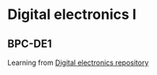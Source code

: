 # Digital electronics I
## BPC-DE1
Learning from [Digital electronics repository](https://www.google.com)
